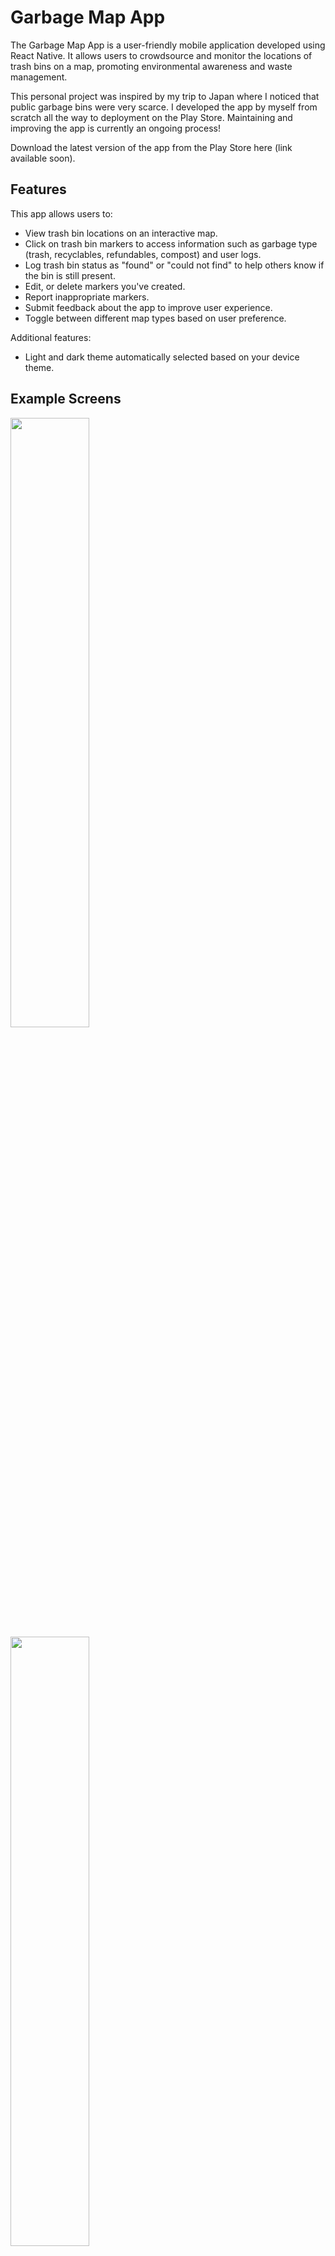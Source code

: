 # Garbage Map App

The Garbage Map App is a user-friendly mobile application developed using React Native. It allows users to crowdsource and monitor the locations of trash bins on a map, promoting environmental awareness and waste management.

This personal project was inspired by my trip to Japan where I noticed that public garbage bins were very scarce. I developed the app by myself from scratch all the way to deployment on the Play Store. Maintaining and improving the app is currently an ongoing process!

Download the latest version of the app from the Play Store here (link available soon).

## Features

This app allows users to:

- View trash bin locations on an interactive map.
- Click on trash bin markers to access information such as garbage type (trash, recyclables, refundables, compost) and user logs.
- Log trash bin status as "found" or "could not find" to help others know if the bin is still present.
- Edit, or delete markers you've created.
- Report inappropriate markers.
- Submit feedback about the app to improve user experience.
- Toggle between different map types based on user preference.

Additional features:

- Light and dark theme automatically selected based on your device theme.

## Example Screens

<p float="left">
<img src="assets/map_screen.png" width="50%" >
<img src="assets/add_marker_screen.png" width="50%" >

<p float="left">
<img src="assets/view_marker_screen.png" width="50%" >
<img src="assets/log_dialog.png" width="50%" >
</p>
<p float="left">
<img src="assets/profile_screen.png" width="50%" >
<img src="assets/feedback_screen.png" width="50%" >
</p>

## Technologies Used

- React Native
- Google Maps API
- Firebase Authentication
- Firebase Cloud Storage
- Firestore Database

## Usage

1. Launch the app on your Android device.
2. (Optional) Sign in or create an account using Firebase Authentication. This is required to create logs or add garbage markers.
3. Explore and contribute to garbage bin locations on the map.
4. Interact with markers to view details and log status.
5. Report inappropriate markers and provide feedback to enhance the app.

## Contact Information

For questions, suggestions, or issues, please contact [me](https://linkedin.com/in/harrytyhu)!
